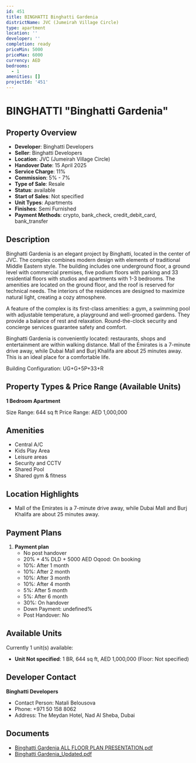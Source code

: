 ```yaml
---
id: 451
title: BINGHATTI Binghatti Gardenia
districtName: JVC (Jumeirah Village Circle)
type: apartment
location: ''
developer: ''
completion: ready
priceMin: 5000
priceMax: 6000
currency: AED
bedrooms:
  - 1
amenities: []
projectId: '451'
---
```


# BINGHATTI "Binghatti Gardenia"

## Property Overview
- **Developer**: Binghatti Developers
- **Seller**: Binghatti Developers
- **Location**: JVC (Jumeirah Village Circle)
- **Handover Date**: 15 April 2025
- **Service Charge**: 11%
- **Commission**: 5% - 7%
- **Type of Sale**: Resale
- **Status**: available
- **Start of Sales**: Not specified
- **Unit Types**: Apartments
- **Finishes**: Semi Furnished
- **Payment Methods**: crypto, bank_check, credit_debit_card, bank_transfer

## Description
Binghatti Gardenia is an elegant project by Binghatti, located in the center of JVC. The complex combines modern design with elements of traditional Middle Eastern style. The building includes one underground floor, a ground level with commercial premises, five podium floors with parking and 33 residential floors with studios and apartments with 1-3 bedrooms. The amenities are located on the ground floor, and the roof is reserved for technical needs. The interiors of the residences are designed to maximize natural light, creating a cozy atmosphere.

A feature of the complex is its first-class amenities: a gym, a swimming pool with adjustable temperature, a playground and well-groomed gardens. They provide a balance of rest and relaxation. Round-the-clock security and concierge services guarantee safety and comfort.

Binghatti Gardenia is conveniently located: restaurants, shops and entertainment are within walking distance. Mall of the Emirates is a 7-minute drive away, while Dubai Mall and Burj Khalifa are about 25 minutes away. This is an ideal place for a comfortable life.

Building Configuration: UG+G+5P+33+R

## Property Types & Price Range (Available Units)
**1 Bedroom Apartment**

Size Range: 644 sq ft
Price Range: AED 1,000,000

## Amenities
- Central A/C
- Kids Play Area
- Leisure areas
- Security and CCTV
- Shared Pool
- Shared gym & fitness

## Location Highlights
- Mall of the Emirates is a 7-minute drive away, while Dubai Mall and Burj Khalifa are about 25 minutes away.

## Payment Plans
1. **Payment plan**
   - No post handover
   - 20% + 4% DLD + 5000 AED Oqood: On booking
   - 10%: After 1 month
   - 10%: After 2 month
   - 10%: After 3 month
   - 10%: After 4 month
   - 5%: After 5 month
   - 5%: After 6 month
   - 30%: On handover
   - Down Payment: undefined%
   - Post Handover: No

## Available Units
Currently 1 unit(s) available:
- **Unit Not specified**: 1 BR, 644 sq ft, AED 1,000,000 (Floor: Not specified)

## Developer Contact
**Binghatti Developers**
- Contact Person: Natali Belousova
- Phone: +971 50 158 8062
- Address: The Meydan Hotel, Nad Al Sheba, Dubai

## Documents
- [Binghatti Gardenia ALL FLOOR PLAN PRESENTATION.pdf](https://cdn.geniemap.net/2023/09/18/rghzm40wKJ7XmGto8Fg8xnAB243TKRJGUJ6tGR67.pdf)
- [Binghatti Gardenia_Updated.pdf](https://cdn.geniemap.net/2023/09/18/S4Y1dICCRhU0mVNbzNrF2Cjd0kdvPPUBD6WV1PXH.pdf)
